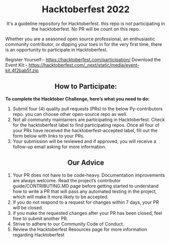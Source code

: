 <h1 align="center">Hacktoberfest 2022</h1>
<p align="center">It's a guideline repository for Hacktoberfest. this repo is not participating in the hacktoberfest. No PR will be count on this repo.</p>

Whether you are a seasoned open source professional, an enthusiastic community contributor, or dipping your toes in for the very first time, there is an opportunity to participate in Hacktoberfest.

Register Yourself:-  https://hacktoberfest.com/participation/
Download the Event Kit:- https://hacktoberfest.com/_next/static/media/event-kit.4f2bab5f.zip

<h2 align="center">How to Participate:</h2>

**To complete the Hacktober Challenge, here’s what you need to do:**

1. Submit four (4) quality pull requests (PRs) to the below Py-contributors repo. you can choose other open-source repo as well.
2.  Not all community maintainers are participating in Hacktoberfest. Check for the hacktoberfest label to find participating repos.
Once all four of your PRs have received the hacktoberfest-accepted label, fill out the form below with links to your PRs.
3. Your submission will be reviewed and if approved, you will receive a follow-up email asking for more information.

<h2 align="center">Our Advice</h2>

1. Your PR does not have to be code-heavy. Documentation improvements are always welcome.
Read the project’s contributor guide/CONTRIBUTING.MD page before getting started to understand how to write a PR that will pass any automated testing in the project, which will make it more likely to be accepted.
2. If you do not respond to a request for changes within 7 days, your PR will be closed.
3. if you make the requested changes after your PR has been closed, feel free to submit another PR.
4. Strive to adhere to our Community Code of Conduct.
5. Review the Hacktoberfest Resources page for more information regarding Hacktoberfest
